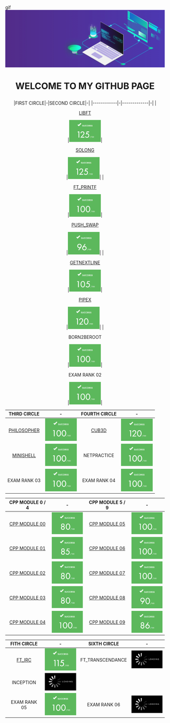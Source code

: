 gif![banner](img/banner.gif)

# <p align="center">WELCOME TO MY GITHUB PAGE</p>

<div style="text-align: center;">
|FIRST CIRCLE|-|SECOND CIRCLE|-|
|------------|-|-------------|-|
|<p align="center"><a href="https://github.com/mgayout/libft">LIBFT</a></p>|<img src="img/125.png" style="width:100px;">|<p align="center"><a href="https://github.com/mgayout/so_long">SOLONG</a></p>|<img src="img/125.png" style="width:100px;">|
|<p align="center"><a href="https://github.com/mgayout/ft_printf">FT_PRINTF</a></p>|<img src="img/100.png" style="width:100px;">|<p align="center"><a href="https://github.com/mgayout/push_swap">PUSH_SWAP</a></p>|<img src="img/96.png" style="width:100px;">|
|<p align="center"><a href="https://github.com/mgayout/get_next_line">GETNEXTLINE</a></p>|<img src="img/105.png" style="width:100px;">|<p align="center"><a href="https://github.com/mgayout/pipex">PIPEX</a></p>|<img src="img/120.png" style="width:100px;">|
|<p align="center">BORN2BEROOT</p>|<img src="img/100.png" style="width:100px;">|<p align="center">EXAM RANK 02</p>|<img src="img/100.png" style="width:100px;">|
</div>

|THIRD CIRCLE|-|FOURTH CIRCLE|-|
|------------|-|-------------|-|
|<p align="center"><a href="https://github.com/mgayout/philosopher">PHILOSOPHER</a></p>|<img src="img/100.png" style="width:100px;">|<p align="center"><a href="https://github.com/mgayout/cub3D">CUB3D</a></p>|<img src="img/120.png" style="width:100px;">|
|<p align="center"><a href="https://github.com/mgayout/minishell">MINISHELL</a></p>|<img src="img/100.png" style="width:100px;">|<p align="center">NETPRACTICE</p>|<img src="img/100.png" style="width:100px;">|
|<p align="center">EXAM RANK 03</p>|<img src="img/100.png" style="width:100px;">|<p align="center">EXAM RANK 04</p>|<img src="img/100.png" style="width:100px;">|

|CPP MODULE 0 / 4|-|CPP MODULE 5 / 9|-|
|----------------|-|----------------|-|
|<p align="center"><a href="https://github.com/mgayout/CPP00">CPP MODULE 00</a></p>|<img src="img/80.png" style="width:100px;">|<p align="center"><a href="https://github.com/mgayout/CPP05">CPP MODULE 05</a></p>|<img src="img/100.png" style="width:100px;">|
|<p align="center"><a href="https://github.com/mgayout/CPP01">CPP MODULE 01</a></p>|<img src="img/85.png" style="width:100px;">|<p align="center"><a href="https://github.com/mgayout/CPP06">CPP MODULE 06</a></p>|<img src="img/100.png" style="width:100px;">|
|<p align="center"><a href="https://github.com/mgayout/CPP02">CPP MODULE 02</a></p>|<img src="img/80.png" style="width:100px;">|<p align="center"><a href="https://github.com/mgayout/CPP07">CPP MODULE 07</a></p>|<img src="img/100.png" style="width:100px;">|
|<p align="center"><a href="https://github.com/mgayout/CPP03">CPP MODULE 03</a></p>|<img src="img/80.png" style="width:100px;">|<p align="center"><a href="https://github.com/mgayout/CPP08">CPP MODULE 08</a></p>|<img src="img/90.png" style="width:100px;">|
|<p align="center"><a href="https://github.com/mgayout/CPP04">CPP MODULE 04</a></p>|<img src="img/100.png" style="width:100px;">|<p align="center"><a href="https://github.com/mgayout/CPP09">CPP MODULE 09</a></p>|<img src="img/86.png" style="width:100px;">|

|FITH CIRCLE|-|SIXTH CIRCLE|-|
|-----------|-|------------|-|
|<p align="center"><a href="https://github.com/mgayout/ft_irc">FT_IRC</a></p>|<img src="img/115.png" style="width:100px;">|<p align="center">FT_TRANSCENDANCE</p>|<img src="img/waiting.png" style="width:100px;">|
|<p align="center">INCEPTION</p>|<img src="img/waiting.png" style="width:100px;">|||
|<p align="center">EXAM RANK 05</p>|<img src="img/100.png" style="width:100px;">|<p align="center">EXAM RANK 06|<img src="img/waiting.png" style="width:100px;">|